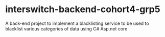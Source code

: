 # interswitch-backend-cohort4-grp5

A back-end project to implement a blacklisting service to be used to blacklist various categories of data using C# Asp.net core

